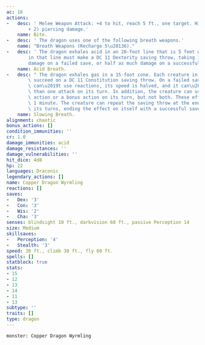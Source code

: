 ```yaml
---
ac: 16
actions:
-   desc: ' Melee Weapon Attack: +4 to hit, reach 5 ft., one target. Hit: 7 (1d10
        + 2) piercing damage.'
    name: Bite.
-   desc: ' The dragon uses one of the following breath weapons.'
    name: "Breath Weapons (Recharge 5\u20136)."
-   desc: ' The dragon exhales acid in an 20-foot line that is 5 feet wide. Each creature
        in that line must make a DC 11 Dexterity saving throw, taking 18 (4d8) acid
        damage on a failed save, or half as much damage on a successful one.'
    name: Acid Breath.
-   desc: " The dragon exhales gas in a 15-foot cone. Each creature in that area must\
        \ succeed on a DC 11 Constitution saving throw. On a failed save, the creature\
        \ can\u2019t use reactions, its speed is halved, and it can\u2019t make more\
        \ than one attack on its turn. In addition, the creature can use either an\
        \ action or a bonus action on its turn, but not both. These effects last for\
        \ 1 minute. The creature can repeat the saving throw at the end of each of\
        \ its turns, ending the effect on itself with a successful save."
    name: Slowing Breath.
alignment: chaotic
bonus_actions: []
condition_immunities: ''
cr: 1.0
damage_immunities: acid
damage_resistances: ''
damage_vulnerabilities: ''
hit_dice: 4d8
hp: 22
languages: Draconic
legendary_actions: []
name: Copper Dragon Wyrmling
reactions: []
saves:
-   Dex: '3'
-   Con: '3'
-   Wis: '2'
-   Cha: '3'
senses: blindsight 10 ft., darkvision 60 ft., passive Perception 14
size: Medium
skillsaves:
-   Perception: '4'
-   Stealth: '3'
speed: 30 ft., climb 30 ft., fly 60 ft.
spells: []
statblock: true
stats:
- 15
- 12
- 13
- 14
- 11
- 13
subtype: ''
traits: []
type: dragon
---
```

```statblock
monster: Copper Dragon Wyrmling
```